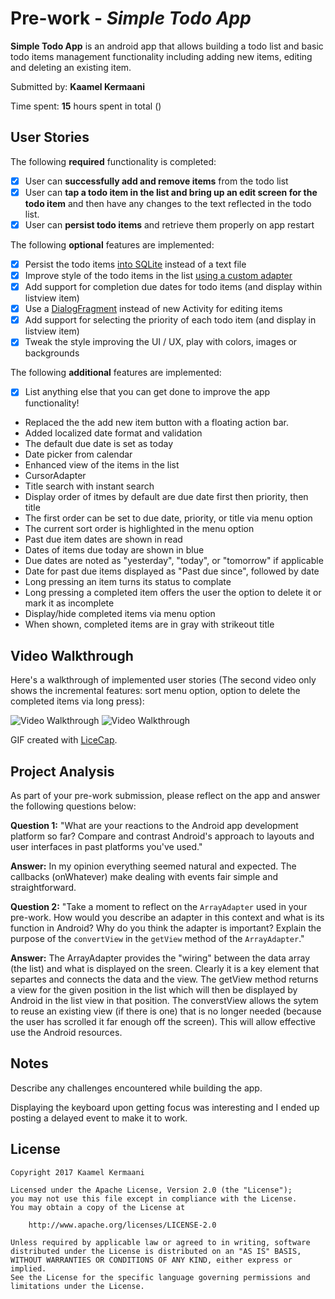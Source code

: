# Pre-work - *Simple Todo App*

**Simple Todo App** is an android app that allows building a todo list and basic todo items management functionality including adding new items, editing and deleting an existing item.

Submitted by: **Kaamel Kermaani**

Time spent: **15** hours spent in total ()

## User Stories

The following **required** functionality is completed:

* [x] User can **successfully add and remove items** from the todo list
* [x] User can **tap a todo item in the list and bring up an edit screen for the todo item** and then have any changes to the text reflected in the todo list.
* [x] User can **persist todo items** and retrieve them properly on app restart

The following **optional** features are implemented:

* [x] Persist the todo items [into SQLite](http://guides.codepath.com/android/Persisting-Data-to-the-Device#sqlite) instead of a text file
* [x] Improve style of the todo items in the list [using a custom adapter](http://guides.codepath.com/android/Using-an-ArrayAdapter-with-ListView)
* [x] Add support for completion due dates for todo items (and display within listview item)
* [x] Use a [DialogFragment](http://guides.codepath.com/android/Using-DialogFragment) instead of new Activity for editing items
* [x] Add support for selecting the priority of each todo item (and display in listview item)
* [x] Tweak the style improving the UI / UX, play with colors, images or backgrounds

The following **additional** features are implemented:

* [x] List anything else that you can get done to improve the app functionality!

* Replaced the the add new item button with a floating action bar.
* Added localized date format and validation
* The default due date is set as today
* Date picker from calendar
* Enhanced view of the items in the list
* CursorAdapter
* Title search with instant search
* Display order of itmes by default are due date first then priority, then title
* The first order can be set to due date, priority, or title via menu option
* The current sort order is highlighted in the menu option
* Past due item dates are shown in read
* Dates of items due today are shown in blue
* Due dates are noted as "yesterday", "today", or "tomorrow" if applicable
* Date for past due items displayed as "Past due since", followed by date
* Long pressing an item turns its status to complate 
* Long pressing a completed item offers the user the option to delete it or mark it as incomplete 
* Display/hide completed items via menu option
* When shown, completed items are in gray with strikeout title

## Video Walkthrough

Here's a walkthrough of implemented user stories (The second video only shows the incremental features: sort menu option, option to delete
                                                  the completed items via long press):

<img src='http://i.imgur.com/DH3hnk3.gif' title='Video Walkthrough' width='' alt='Video Walkthrough' />
<img src='http://i.imgur.com/LPRdZqh.gif' title='Video Walkthrough' width='' alt='Video Walkthrough' />

GIF created with [LiceCap](http://www.cockos.com/licecap/).

## Project Analysis

As part of your pre-work submission, please reflect on the app and answer the following questions below:

**Question 1:** "What are your reactions to the Android app development platform so far? Compare and contrast Android's approach to layouts and user interfaces in past platforms you've used."

**Answer:** In my opinion everything seemed natural and expected. The callbacks (onWhatever) make dealing with events fair simple and straightforward.

**Question 2:** "Take a moment to reflect on the `ArrayAdapter` used in your pre-work. How would you describe an adapter in this context and what is its function in Android? Why do you think the adapter is important? Explain the purpose of the `convertView` in the `getView` method of the `ArrayAdapter`."

**Answer:** The ArrayAdapter provides the "wiring" between the data array (the list) and what is displayed on the sreen. Clearly it is a key element that separtes and connects the data and the view. The getView method returns a view for the given position in the list which will then be displayed by Android in the list view in that position. The converstView allows the sytem to reuse an existing view (if there is one) that is no longer needed (because the user has scrolled it far enough off the screen). This will allow effective use the Android resources.

## Notes

Describe any challenges encountered while building the app.

Displaying the keyboard upon getting focus was interesting and I ended up posting a delayed event to make it to work. 

## License

    Copyright 2017 Kaamel Kermaani

    Licensed under the Apache License, Version 2.0 (the "License");
    you may not use this file except in compliance with the License.
    You may obtain a copy of the License at

        http://www.apache.org/licenses/LICENSE-2.0

    Unless required by applicable law or agreed to in writing, software
    distributed under the License is distributed on an "AS IS" BASIS,
    WITHOUT WARRANTIES OR CONDITIONS OF ANY KIND, either express or implied.
    See the License for the specific language governing permissions and
    limitations under the License.

